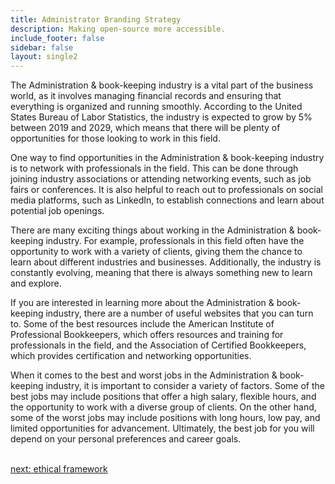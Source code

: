```yaml
---
title: Administrator Branding Strategy
description: Making open-source more accessible.
include_footer: false
sidebar: false
layout: single2
---
```


<p>
The Administration & book-keeping industry is a vital part of the business world, as it involves managing financial records and ensuring that everything is organized and running smoothly. According to the United States Bureau of Labor Statistics, the industry is expected to grow by 5% between 2019 and 2029, which means that there will be plenty of opportunities for those looking to work in this field.

One way to find opportunities in the Administration & book-keeping industry is to network with professionals in the field. This can be done through joining industry associations or attending networking events, such as job fairs or conferences. It is also helpful to reach out to professionals on social media platforms, such as LinkedIn, to establish connections and learn about potential job openings.

There are many exciting things about working in the Administration & book-keeping industry. For example, professionals in this field often have the opportunity to work with a variety of clients, giving them the chance to learn about different industries and businesses. Additionally, the industry is constantly evolving, meaning that there is always something new to learn and explore.

If you are interested in learning more about the Administration & book-keeping industry, there are a number of useful websites that you can turn to. Some of the best resources include the American Institute of Professional Bookkeepers, which offers resources and training for professionals in the field, and the Association of Certified Bookkeepers, which provides certification and networking opportunities.

When it comes to the best and worst jobs in the Administration & book-keeping industry, it is important to consider a variety of factors. Some of the best jobs may include positions that offer a high salary, flexible hours, and the opportunity to work with a diverse group of clients. On the other hand, some of the worst jobs may include positions with long hours, low pay, and limited opportunities for advancement. Ultimately, the best job for you will depend on your personal preferences and career goals.

<br>
<a href="https://workdojos.com/administrators/ethics">next: ethical framework</a>
</p>